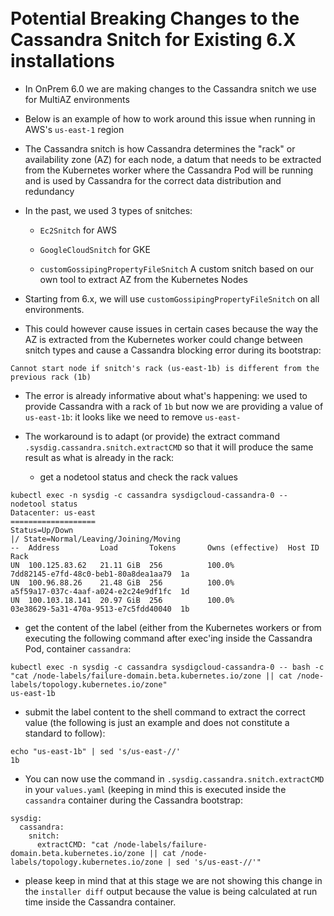 <!-- Space: TOOLS -->
<!-- Parent: Installer -->
<!-- Title: Cassandra Snitch Issue When Upgrading to 6.0 -->
<!-- Layout: plain -->

<br />

<!-- Include: ac:toc -->

<br />

# Potential Breaking Changes to the Cassandra Snitch for Existing 6.X installations

- In OnPrem 6.0 we are making changes to the Cassandra snitch we use for MultiAZ environments

- Below is an example of how to work around this issue when running in AWS's `us-east-1` region

- The Cassandra snitch is how Cassandra determines the "rack" or availability zone (AZ) for each node, a datum that needs to be extracted from the Kubernetes worker where the Cassandra Pod will be running and is used by Cassandra for the correct data distribution and redundancy

- In the past, we used 3 types of snitches:

    - `Ec2Snitch` for AWS

    - `GoogleCloudSnitch` for GKE

    - `customGossipingPropertyFileSnitch` A custom snitch based on our own tool to extract AZ from the Kubernetes Nodes

- Starting from 6.x, we will use `customGossipingPropertyFileSnitch` on all environments.

- This could however cause issues in certain cases because the way the AZ is extracted from the Kubernetes worker could change between snitch types and cause a Cassandra blocking error during its bootstrap:

```
Cannot start node if snitch's rack (us-east-1b) is different from the previous rack (1b)
```

- The error is already informative about what's happening: we used to provide Cassandra with a rack of `1b` but now we are providing a value of `us-east-1b`: it looks like we need to remove `us-east-`

- The workaround is to adapt (or provide) the extract command `.sysdig.cassandra.snitch.extractCMD` so that it will produce the same result as what is already in the rack:

    - get a nodetool status and check the rack values

```
kubectl exec -n sysdig -c cassandra sysdigcloud-cassandra-0 -- nodetool status
Datacenter: us-east
===================
Status=Up/Down
|/ State=Normal/Leaving/Joining/Moving
--  Address         Load       Tokens       Owns (effective)  Host ID                               Rack
UN  100.125.83.62   21.11 GiB  256          100.0%            7dd82145-e7fd-48c0-beb1-80a8dea1aa79  1a
UN  100.96.88.26    21.48 GiB  256          100.0%            a5f59a17-037c-4aaf-a024-e2c24e9df1fc  1d
UN  100.103.18.141  20.97 GiB  256          100.0%            03e38629-5a31-470a-9513-e7c5fdd40040  1b
```

  - get the content of the label (either from the Kubernetes workers or from executing the following command after exec'ing inside the Cassandra Pod, container `cassandra`:

```
kubectl exec -n sysdig -c cassandra sysdigcloud-cassandra-0 -- bash -c "cat /node-labels/failure-domain.beta.kubernetes.io/zone || cat /node-labels/topology.kubernetes.io/zone"
us-east-1b
```

  - submit the label content to the shell command to extract the correct value (the following is just an example and does not constitute a standard to follow):

```
echo "us-east-1b" | sed 's/us-east-//'
1b
```

  - You can now use the command in `.sysdig.cassandra.snitch.extractCMD` in your `values.yaml` (keeping in mind this is executed inside the `cassandra` container during the Cassandra bootstrap:

```
sysdig:
  cassandra:
    snitch:
      extractCMD: "cat /node-labels/failure-domain.beta.kubernetes.io/zone || cat /node-labels/topology.kubernetes.io/zone | sed 's/us-east-//'"
```

  - please keep in mind that at this stage we are not showing this change in the `installer diff` output because the value is being calculated at run time inside the Cassandra container.
